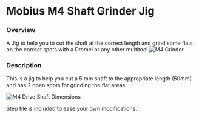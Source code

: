 # Mobius M4 Shaft Grinder Jig	

### Overview
A Jig to help you to cut the shaft at the correct length and grind some flats on the correct spots with a Dremel or any other multitool
![M4 Grinder](M4Grinder.png)

### Description
This is a jig to help you cut a 5 mm shaft to the appropriate length (50mm) and has 2 open spots for grinding the flat areas

![M4 Drive Shaft Dimensions](M4DriveShaftDimensions.png)

Step file is included to ease your own modifications.
